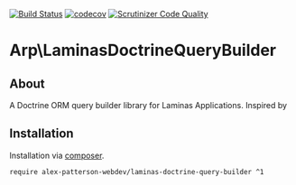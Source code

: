[![Build Status](https://travis-ci.com/alex-patterson-webdev/laminas-doctrine-query-builder.svg?branch=master)](https://travis-ci.com/alex-patterson-webdev/laminas-doctrine-query-builder)
[![codecov](https://codecov.io/gh/alex-patterson-webdev/laminas-doctrine-query-builder/branch/master/graph/badge.svg)](https://codecov.io/gh/alex-patterson-webdev/laminas-doctrine-query-builder)
[![Scrutinizer Code Quality](https://scrutinizer-ci.com/g/alex-patterson-webdev/laminas-doctrine-query-builder/badges/quality-score.png?b=master)](https://scrutinizer-ci.com/g/alex-patterson-webdev/laminas-doctrine-query-builder/?branch=master)

# Arp\LaminasDoctrineQueryBuilder

## About

A Doctrine ORM query builder library for Laminas Applications. Inspired by 

## Installation

Installation via [composer](https://getcomposer.org).

    require alex-patterson-webdev/laminas-doctrine-query-builder ^1
